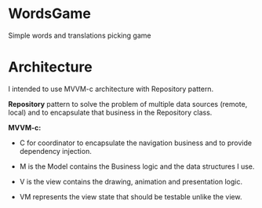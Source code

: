 # WordsGame
Simple words and translations picking game

# Architecture

I intended to use MVVM-c architecture with Repository pattern. 
 
 **Repository** pattern to solve the problem of multiple data sources (remote, local) and to encapsulate that business in the Repository class.
 
 **MVVM-c:**
  - C for coordinator to encapsulate the navigation business and to provide dependency injection.
- M is the Model contains the Business logic and the data structures I use.
- V is the view contains the drawing, animation and presentation logic.

- VM represents the view state that should be testable unlike the view.
